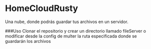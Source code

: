 # HomeCloudRusty
Una nube, donde podrás guardar tus archivos en un servidor.

###Uso
Clonar el repositorio y crear un directorio llamado fileServer o modificar desde la config de multer la ruta especificada donde se guardarán los archivos
